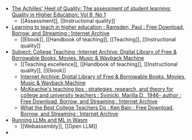- [The Achilles' Heel of Quality: The assessment of student learning: Quality in Higher Education: Vol 8, No 1](https://www.tandfonline.com/doi/abs/10.1080/13538320220127506)
	- [[Assessment]], [[Instructional quality]]
- [Learning to teach in higher education : Ramsden, Paul : Free Download, Borrow, and Streaming : Internet Archive](https://archive.org/details/learningtoteachi0000rams)
	- [[Ebook]], [[Handbook of teaching]], [[Teaching]], [[Instructional quality]]
- [Subject: College Teaching -Internet Archive: Digital Library of Free & Borrowable Books, Movies, Music & Wayback Machine](https://archive.org/search?query=subject%3A%22College+teaching%22&sort=-downloads)
	- [[Teaching excellence]], [[Handbook of teaching]], [[Instructional quality]], [[Ebook]]
	- [Internet Archive: Digital Library of Free & Borrowable Books, Movies, Music & Wayback Machine](https://archive.org/search?query=subject%3A%22Higher+education+institutions+Teaching%22)
	- [McKeachie's teaching tips : strategies, research, and theory for college and university teachers : Svinicki, Marilla D., 1946- author : Free Download, Borrow, and Streaming : Internet Archive](https://archive.org/details/mckeachiesteachi0000svin)
	- [What the Best College Teachers Do : Ken Bain : Free Download, Borrow, and Streaming : Internet Archive](https://archive.org/details/whatbestcolleget00bain_0)
- [Running LLMs and ML in Wasm](https://www.adlrocha.com/blog/2024-02-18-wasm-llm/)
	- [[Webassembly]], [[Open LLM]]
-